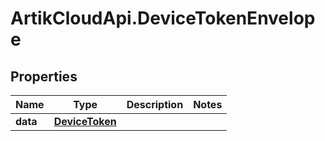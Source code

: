 # ArtikCloudApi.DeviceTokenEnvelope

## Properties
Name | Type | Description | Notes
------------ | ------------- | ------------- | -------------
**data** | [**DeviceToken**](DeviceToken.md) |  | 


